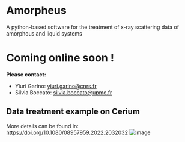 # Amorpheus
A python-based software for the treatment of x-ray scattering data of amorphous and liquid systems

# Coming online soon !

**Please contact:**
- Yiuri Garino: yiuri.garino@cnrs.fr 
- Silvia Boccato: silvia.boccato@upmc.fr

## Data treatment example on Cerium
More details can be found in: https://doi.org/10.1080/08957959.2022.2032032
![image](https://user-images.githubusercontent.com/98404691/151006151-e68388bd-9edc-466d-898f-be6d8dfa321f.png)


